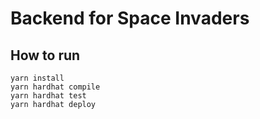 # Backend for Space Invaders

## How to run

```
yarn install
yarn hardhat compile
yarn hardhat test
yarn hardhat deploy
```
